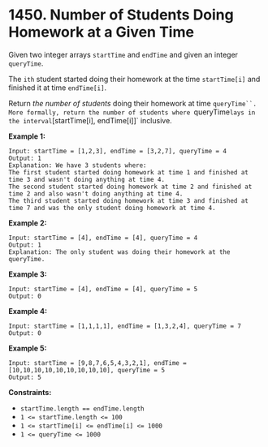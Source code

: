 # 1450. Number of Students Doing Homework at a Given Time

Given two integer arrays `startTime` and `endTime` and given an integer
`queryTime`.

The `ith` student started doing their homework at the time `startTime[i]`
and finished it at time `endTime[i]`.

Return _the number of students_ doing their homework at time `queryTime``.
More formally, return the number of students where `queryTime` lays in the
interval `[startTime[i], endTime[i]]` inclusive.

__Example 1:__

```
Input: startTime = [1,2,3], endTime = [3,2,7], queryTime = 4
Output: 1
Explanation: We have 3 students where:
The first student started doing homework at time 1 and finished at time 3 and wasn't doing anything at time 4.
The second student started doing homework at time 2 and finished at time 2 and also wasn't doing anything at time 4.
The third student started doing homework at time 3 and finished at time 7 and was the only student doing homework at time 4.
```

__Example 2:__

```
Input: startTime = [4], endTime = [4], queryTime = 4
Output: 1
Explanation: The only student was doing their homework at the queryTime.
```

__Example 3:__

```
Input: startTime = [4], endTime = [4], queryTime = 5
Output: 0
```

__Example 4:__

```
Input: startTime = [1,1,1,1], endTime = [1,3,2,4], queryTime = 7
Output: 0
```

__Example 5:__

```
Input: startTime = [9,8,7,6,5,4,3,2,1], endTime = [10,10,10,10,10,10,10,10,10], queryTime = 5
Output: 5
```

__Constraints:__

* `startTime.length == endTime.length`
* `1 <= startTime.length <= 100`
* `1 <= startTime[i] <= endTime[i] <= 1000`
* `1 <= queryTime <= 1000`
